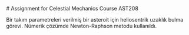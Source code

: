 # Assignment for Celestial Mechanics Course AST208

Bir takım parametreleri verilmiş bir asteroit için heliosentrik uzaklık bulma görevi. Nümerik çözümde Newton-Raphson metodu kullanıldı.